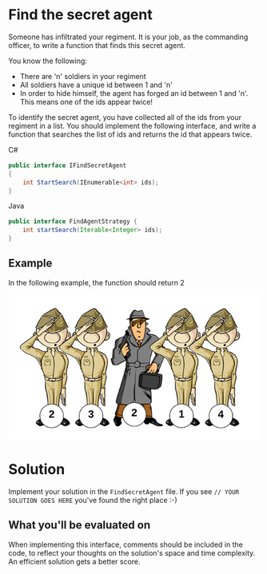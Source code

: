 # Find the secret agent

Someone has infiltrated your regiment. It is your job, as the commanding officer, to write a function that finds this secret agent.

You know the following:

- There are 'n' soldiers in your regiment
- All soldiers have a unique id between 1 and 'n'
- In order to hide himself, the agent has forged an id between 1 and 'n'. This means one of the ids appear twice!

To identify the secret agent, you have collected all of the ids from your regiment in a list.
You should implement the following interface, and write a function that searches the list of ids and returns the id that appears twice.

C#
```csharp
public interface IFindSecretAgent
{
    int StartSearch(IEnumerable<int> ids);
}
```

Java
```java
public interface FindAgentStrategy {
    int startSearch(Iterable<Integer> ids);
}
```

## Example
In the following example, the function should return 2

![Sneaky man with swag](images/soldiers.png)

# Solution

Implement your solution in the `FindSecretAgent` file.
If you see `// YOUR SOLUTION GOES HERE` you've found the right place :-)

## What you'll be evaluated on

When implementing this interface, comments should be included in the code, to reflect your thoughts on the solution's space and time complexity.
An efficient solution gets a better score.

